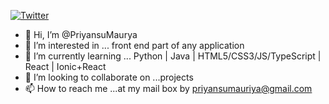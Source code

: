 [![Twitter](https://img.shields.io/twitter/follow/pr17anshu?style=social)]((https://github.com/PriyansuMaurya/PriyansuMaurya))




- 👋 Hi, I’m @PriyansuMaurya
- 👀 I’m interested in ...  front end part of any application
- 🌱 I’m currently learning ... Python | Java | HTML5/CSS3/JS/TypeScript | React | Ionic+React
- 💞️ I’m looking to collaborate on ...projects
- 📫 How to reach me ...at my mail box by priyansumauriya@gmail.com

<!---
PriyansuMaurya/PriyansuMaurya is a ✨ special ✨ repository because its `README.md` (this file) appears on your GitHub profile.
You can click the Preview link to take a look at your changes.
--->
